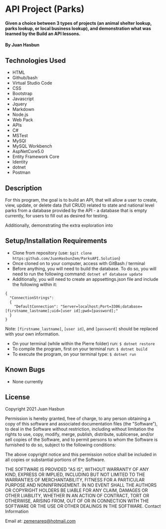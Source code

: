 # API Project (Parks)

#### Given a choice between 3 types of projects (an animal shelter lookup, parks lookup, or local business lookup), and demonstration what was learned by the Build an API lessons.

#### By Juan Hasbun

## Technologies Used

   * HTML
   * Github/bash
   * Virtual Studio Code
   * CSS
   * Bootstrap
   * Javascript
   * Jquery
   * Markdown
   * Node.js
   * Web Pack
   * APIs
   * C#
   * MSTest
   * MySQl
   * MySQL Workbench
   * AspNetCore5.0
   * Entity Framework Core
   * Identity
   * dotnet
   * Postman

## Description

For this program, the goal is to build an API, that will allow a user to create, view, update, or delete data (full CRUD) related to state and national level parks from a database provided by the API - a database that is empty currently, for users to fill out as desired for testing.

Additionally, demonstrating the extra exploration into

## Setup/Installation Requirements

   * Clone from repository (use: `$git clone https:github.com/JuanHasbunZem/ParksAPI.Solution`)
   * Once cloned on to your computer, access with GitBash / terminal
   * Before anything, you will need to build the database. To do so, you will need to run the following command: `dotnet ef database update`
  * Additionally, you will need to create an appsettings.json file and include the following within it:
  ```
  {
    "ConnectionStrings": 
    {
      "DefaultConnection": "Server=localhost;Port=3306;database=[firstname_lastname];uid=[user id];pwd=[password];"
    }
  }
```  
Note: `[firstname_lastname]`, `[user id]`, and `[password]` should be replaced with your own information.

   * On your terminal (while within the Pierre folder) run: `$ dotnet restore`
   * To compile the program, first on your terminal run: `$ dotnet build`
   * To execute the program, on your terminal type: `$ dotnet run`
  

## Known Bugs

* None currently

## License

Copyright 2021 Juan Hasbun

Permission is hereby granted, free of charge, to any person obtaining a copy of this software and associated documentation files (the "Software"), to deal in the Software without restriction, including without limitation the rights to use, copy, modify, merge, publish, distribute, sublicense, and/or sell copies of the Software, and to permit persons to whom the Software is furnished to do so, subject to the following conditions:

The above copyright notice and this permission notice shall be included in all copies or substantial portions of the Software.

THE SOFTWARE IS PROVIDED "AS IS", WITHOUT WARRANTY OF ANY KIND, EXPRESS OR IMPLIED, INCLUDING BUT NOT LIMITED TO THE WARRANTIES OF MERCHANTABILITY, FITNESS FOR A PARTICULAR PURPOSE AND NONINFRINGEMENT. IN NO EVENT SHALL THE AUTHORS OR COPYRIGHT HOLDERS BE LIABLE FOR ANY CLAIM, DAMAGES OR OTHER LIABILITY, WHETHER IN AN ACTION OF CONTRACT, TORT OR OTHERWISE, ARISING FROM, OUT OF OR IN CONNECTION WITH THE SOFTWARE OR THE USE OR OTHER DEALINGS IN THE SOFTWARE.
Contact Information

Email at: [zemenareq@hotmail.com](zemenareq@hotmail.com) 